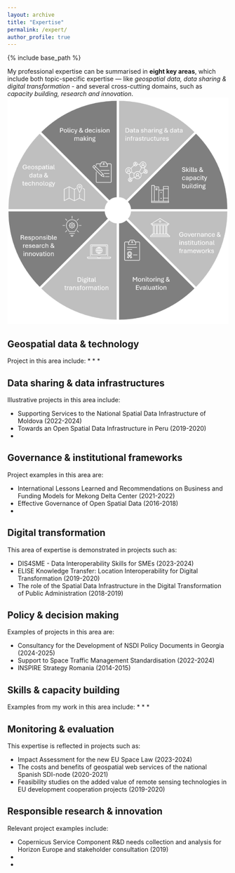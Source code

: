 ```yaml
---
layout: archive
title: "Expertise"
permalink: /expert/
author_profile: true
---
```


{% include base_path %}

My professional expertise can be summarised in **eight key areas**, which include both topic-specific expertise — like _geospatial data, data sharing & digital transformation_ - and several cross-cutting domains, such as _capacity building, research and innovation_.
<br/><img src='/images/expert4.png'>


## Geospatial data & technology

Project in this area include:
*
*
*

## Data sharing & data infrastructures

Illustrative projects in this area include:
* Supporting Services to the National Spatial Data Infrastructure of Moldova (2022-2024)
* Towards an Open Spatial Data Infrastructure in Peru (2019-2020)
*

## Governance & institutional frameworks

Project examples in this area are:
* International Lessons Learned and Recommendations on Business and Funding Models for Mekong Delta Center (2021-2022)
* Effective Governance of Open Spatial Data (2016-2018)
* 

## Digital transformation

This area of expertise is demonstrated in projects such as:
* DIS4SME - Data Interoperability Skills for SMEs (2023-2024)
* ELISE Knowledge Transfer: Location Interoperability for Digital Transformation (2019-2020)
* The role of the Spatial Data Infrastructure in the Digital Transformation of Public Administration (2018-2019)

## Policy & decision making

Examples of projects in this area are:
* Consultancy for the Development of NSDI Policy Documents in Georgia (2024-2025)
* Support to Space Traffic Management Standardisation (2022-2024)
* INSPIRE Strategy Romania (2014-2015)

## Skills & capacity building

Examples from my work in this area include:
*
*
*

## Monitoring & evaluation

This expertise is reflected in projects such as:
* Impact Assessment for the new EU Space Law (2023-2024)
* The costs and benefits of geospatial web services of the national Spanish SDI-node (2020-2021)
* Feasibility studies on the added value of remote sensing technologies in EU development cooperation projects (2019-2020)

## Responsible research & innovation

Relevant project examples include:
* Copernicus Service Component R&D needs collection and analysis for Horizon Europe and stakeholder consultation (2019)
* 
*

